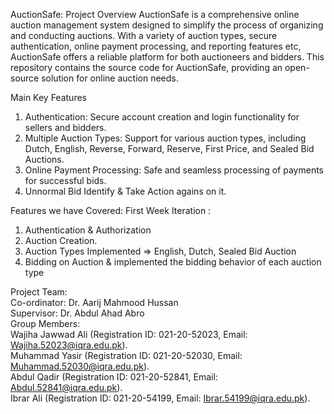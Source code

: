 AuctionSafe: 
Project Overview
AuctionSafe is a comprehensive online auction management system designed to simplify the process of organizing and conducting auctions. 
With a variety of auction types, secure authentication, online payment processing, and reporting features etc, AuctionSafe offers a reliable platform for both auctioneers and bidders.
This repository contains the source code for AuctionSafe, providing an open-source solution for online auction needs.

Main Key Features
1) Authentication: Secure account creation and login functionality for sellers and bidders.
2) Multiple Auction Types: Support for various auction types, including Dutch, English, Reverse, Forward, Reserve, First Price, and Sealed Bid Auctions.
3) Online Payment Processing: Safe and seamless processing of payments for successful bids.
4) Unnormal Bid Identify & Take Action agains on it.

Features we have Covered: 
First Week Iteration : 
  1) Authentication & Authorization
  2) Auction Creation.
  3) Auction Types Implemented => English, Dutch, Sealed Bid Auction
  4) Bidding on Auction & implemented the bidding behavior of each auction type

Project Team: <br>
Co-ordinator: Dr. Aarij Mahmood Hussan <br>
Supervisor: Dr. Abdul Ahad Abro <br>
Group Members: <br>
Wajiha Jawwad Ali (Registration ID: 021-20-52023, Email: Wajiha.52023@iqra.edu.pk). <br>
Muhammad Yasir (Registration ID: 021-20-52030, Email: Muhammad.52030@iqra.edu.pk). <br>
Abdul Qadir (Registration ID: 021-20-52841, Email: Abdul.52841@iqra.edu.pk). <br>
Ibrar Ali (Registration ID: 021-20-54199, Email: Ibrar.54199@iqra.edu.pk). <br>
